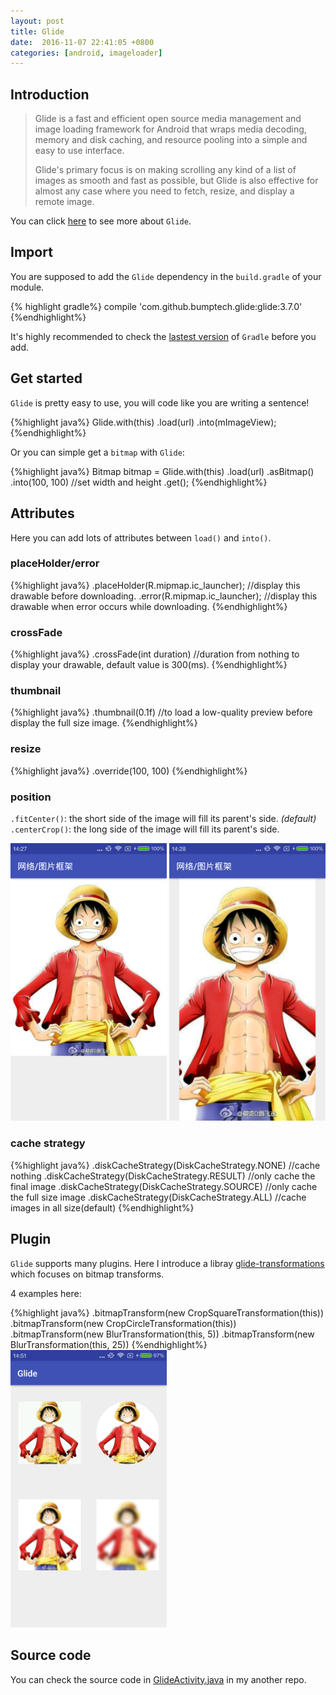 ```yaml
---
layout: post
title: Glide
date:  2016-11-07 22:41:05 +0800
categories: [android, imageloader]
---
```


## Introduction
>Glide is a fast and efficient open source media management and image loading framework for Android that wraps media decoding, memory and disk caching, and resource pooling into a simple and easy to use interface.
>
>Glide's primary focus is on making scrolling any kind of a list of images as smooth and fast as possible, but Glide is also effective for almost any case where you need to fetch, resize, and display a remote image.

You can click [here](https://github.com/bumptech/glide) to see more about `Glide`.

## Import

You are supposed to add the `Glide` dependency in the `build.gradle` of your module.

{% highlight gradle%}
compile 'com.github.bumptech.glide:glide:3.7.0'
{%endhighlight%}

It's highly recommended to check the [lastest version](https://github.com/bumptech/glide#download) of `Gradle` before you add.

## Get started
`Glide` is pretty easy to use, you will code like you are writing a sentence!

{%highlight java%}
Glide.with(this)
	    .load(url)
	    .into(mImageView);
{%endhighlight%}

Or you can simple get a `bitmap` with `Glide`:

{%highlight java%}
Bitmap bitmap = Glide.with(this)
			.load(url)
			.asBitmap()
			.into(100, 100) //set width and height
			.get();
{%endhighlight%}

## Attributes
Here you can add lots of attributes between `load()` and `into()`.

### placeHolder/error

{%highlight java%}
.placeHolder(R.mipmap.ic_launcher);		//display this drawable before downloading.
.error(R.mipmap.ic_launcher);			//display this drawable when error occurs while downloading.
{%endhighlight%}

### crossFade

{%highlight java%}
.crossFade(int duration)		//duration from nothing to display your drawable, default value is 300(ms).
{%endhighlight%}

### thumbnail

{%highlight java%}
.thumbnail(0.1f)			//to load a low-quality preview before display the full size image.
{%endhighlight%}

### resize

{%highlight java%}
.override(100, 100)
{%endhighlight%}

### position

`.fitCenter()`: the short side of the image will fill its parent's side. *(default)*
`.centerCrop()`: the long side of the image will fill its parent's side.

<img src="/screenshots/fit-center.png" width="250"/>
<img src="/screenshots/center-crop.png" width="250"/>

### cache strategy

{%highlight java%}
.diskCacheStrategy(DiskCacheStrategy.NONE)	//cache nothing
.diskCacheStrategy(DiskCacheStrategy.RESULT)	//only cache the final image
.diskCacheStrategy(DiskCacheStrategy.SOURCE)	//only cache the full size image
.diskCacheStrategy(DiskCacheStrategy.ALL)	//cache images in all size(default)
{%endhighlight%}

## Plugin
`Glide` supports many plugins. Here I introduce a libray [glide-transformations](https://github.com/wasabeef/glide-transformations) which focuses on bitmap transforms.

4 examples here:

{%highlight java%}
.bitmapTransform(new CropSquareTransformation(this))
.bitmapTransform(new CropCircleTransformation(this))
.bitmapTransform(new BlurTransformation(this, 5))
.bitmapTransform(new BlurTransformation(this, 25))
{%endhighlight%}
<img src="/screenshots/4-examples.png" width="250"/>

## Source code
You can check the source code in [GlideActivity.java](https://github.com/Mindjet/NetworkThirdPartyLib/blob/master/app/src/main/java/com/mindjet/networkthirdpartylib/GlideActivity.java) in my another repo.
